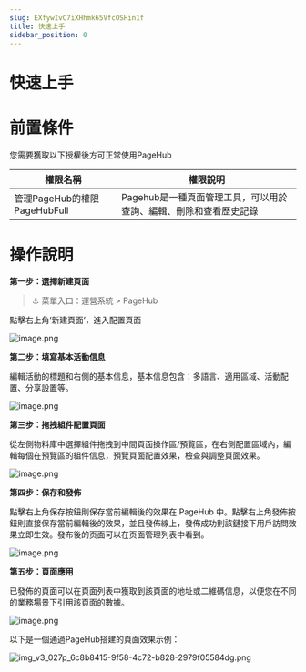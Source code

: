 ```yaml
---
slug: EXfywIvC7iXHhmk65VfcOSHin1f
title: 快速上手
sidebar_position: 0
---
```



# 快速上手


# 前置條件


您需要獲取以下授權後方可正常使用PageHub


| **權限名稱**                 | **權限說明**                             |
| ------------------------ | ------------------------------------ |
| 管理PageHub的權限 PageHubFull | Pagehub是一種頁面管理工具，可以用於查詢、編輯、刪除和查看歷史記錄 |


# 操作說明


**第一步：選擇新建頁面**


> ⚓ 菜單入口：運營系統 > PageHub


點擊右上角‘新建頁面’，進入配置頁面


![image.png](/assets/4a233d2c2efab9eb868b0c58a42d791c.png)


**第二步：填寫基本活動信息**


編輯活動的標題和右側的基本信息，基本信息包含：多語言、適用區域、活動配置、分享設置等。


![image.png](/assets/0497e568ac7f2b20cd2ea75dc89244ba.png)


**第三步：拖拽組件配置頁面**


從左側物料庫中選擇組件拖拽到中間頁面操作區/預覽區，在右側配置區域內，編輯每個在預覽區的組件信息，預覽頁面配置效果，檢查與調整頁面效果。


![image.png](/assets/5d209441ae3d75ea6048462f87cb5787.png)


**第四步：保存和發佈**


點擊右上角保存按鈕則保存當前編輯後的效果在 PageHub 中。點擊右上角發佈按鈕則直接保存當前編輯後的效果，並且發佈線上，發佈成功則該鏈接下用戶訪問效果立即生效。發布後的页面可以在页面管理列表中看到。


![image.png](/assets/4e91acbc8b5d59c8e5f0d8aae42f81d6.png)


**第五步：頁面應用**


已發佈的頁面可以在頁面列表中獲取到該頁面的地址或二維碼信息，以便您在不同的業務場景下引用該頁面的數據。


![image.png](/assets/5be99571b8f16463accbaeeecbf9d75f.png)


以下是一個通過PageHub搭建的頁面效果示例：


![img_v3_027p_6c8b8415-9f58-4c72-b828-2979f05584dg.png](/assets/a0dcf160d57739cd4c67d007f497602e.png)

